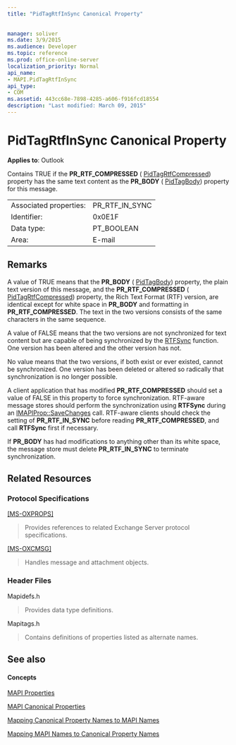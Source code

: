 ```yaml
---
title: "PidTagRtfInSync Canonical Property"
 
 
manager: soliver
ms.date: 3/9/2015
ms.audience: Developer
ms.topic: reference
ms.prod: office-online-server
localization_priority: Normal
api_name:
- MAPI.PidTagRtfInSync
api_type:
- COM
ms.assetid: 443cc68e-7898-4285-a606-f916fcd18554
description: "Last modified: March 09, 2015"
---
```


# PidTagRtfInSync Canonical Property

  
  
**Applies to**: Outlook 
  
Contains TRUE if the **PR_RTF_COMPRESSED** ( [PidTagRtfCompressed](pidtagrtfcompressed-canonical-property.md)) property has the same text content as the **PR_BODY** ( [PidTagBody](pidtagbody-canonical-property.md)) property for this message.
  
|||
|:-----|:-----|
|Associated properties:  <br/> |PR_RTF_IN_SYNC  <br/> |
|Identifier:  <br/> |0x0E1F  <br/> |
|Data type:  <br/> |PT_BOOLEAN  <br/> |
|Area:  <br/> |E-mail  <br/> |
   
## Remarks

A value of TRUE means that the **PR_BODY** ( [PidTagBody](pidtagbody-canonical-property.md)) property, the plain text version of this message, and the **PR_RTF_COMPRESSED** ( [PidTagRtfCompressed](pidtagrtfcompressed-canonical-property.md)) property, the Rich Text Format (RTF) version, are identical except for white space in **PR_BODY** and formatting in **PR_RTF_COMPRESSED**. The text in the two versions consists of the same characters in the same sequence.
  
A value of FALSE means that the two versions are not synchronized for text content but are capable of being synchronized by the [RTFSync](rtfsync.md) function. One version has been altered and the other version has not. 
  
No value means that the two versions, if both exist or ever existed, cannot be synchronized. One version has been deleted or altered so radically that synchronization is no longer possible.
  
A client application that has modified **PR_RTF_COMPRESSED** should set a value of FALSE in this property to force synchronization. RTF-aware message stores should perform the synchronization using **RTFSync** during an [IMAPIProp::SaveChanges](imapiprop-savechanges.md) call. RTF-aware clients should check the setting of **PR_RTF_IN_SYNC** before reading **PR_RTF_COMPRESSED**, and call **RTFSync** first if necessary. 
  
If **PR_BODY** has had modifications to anything other than its white space, the message store must delete **PR_RTF_IN_SYNC** to terminate synchronization. 
  
## Related Resources

### Protocol Specifications

[[MS-OXPROPS]](http://msdn.microsoft.com/library/f6ab1613-aefe-447d-a49c-18217230b148%28Office.15%29.aspx)
  
> Provides references to related Exchange Server protocol specifications.
    
[[MS-OXCMSG]](http://msdn.microsoft.com/library/7fd7ec40-deec-4c06-9493-1bc06b349682%28Office.15%29.aspx)
  
> Handles message and attachment objects.
    
### Header Files

Mapidefs.h
  
> Provides data type definitions.
    
Mapitags.h
  
> Contains definitions of properties listed as alternate names.
    
## See also

#### Concepts

[MAPI Properties](mapi-properties.md)
  
[MAPI Canonical Properties](mapi-canonical-properties.md)
  
[Mapping Canonical Property Names to MAPI Names](mapping-canonical-property-names-to-mapi-names.md)
  
[Mapping MAPI Names to Canonical Property Names](mapping-mapi-names-to-canonical-property-names.md)

